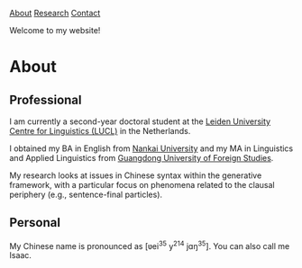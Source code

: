 
[About](index.md) [Research](research.md) [Contact](contact.md)

Welcome to my website!

# About


## Professional

I am currently a second-year doctoral student at the [Leiden University Centre for Linguistics (LUCL)](https://www.universiteitleiden.nl/en/humanities/leiden-university-centre-for-linguistics) in the Netherlands.

I obtained my BA in English from [Nankai University](https://en.nankai.edu.cn/) and my MA in Linguistics and Applied Linguistics from [Guangdong University of Foreign Studies](https://english.gdufs.edu.cn/).

My research looks at issues in Chinese syntax within the generative framework, with a particular focus on phenomena related to the clausal periphery (e.g., sentence-final particles).

## Personal

My Chinese name is pronounced as \[ʋei<sup>35</sup> y<sup>214</sup> jɑŋ<sup>35</sup>\]. You can also call me Isaac.
